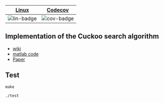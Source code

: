 | [Linux][lin-link] | [Codecov][cov-link] |
| :---------------: | :-----------------: |
| ![lin-badge]      | ![cov-badge]        |

[lin-badge]: https://travis-ci.org/phillyfan1138/cuckoo_search.svg?branch=master "Travis build status"
[lin-link]:  https://travis-ci.org/phillyfan1138/cuckoo_search "Travis build status"

[cov-badge]: https://codecov.io/gh/phillyfan1138/cuckoo_search/branch/master/graph/badge.svg
[cov-link]:  https://codecov.io/gh/phillyfan1138/cuckoo_search

## Implementation of the Cuckoo search algorithm

* [wiki](https://en.wikipedia.org/wiki/Cuckoo_search)
* [matlab code](https://www.mathworks.com/matlabcentral/fileexchange/29809-cuckoo-search--cs--algorithm)
* [Paper](http://www.airccse.org/journal/ijaia/papers/0711ijaia04.pdf)


## Test

`make`

`./test`